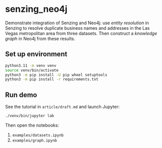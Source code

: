 # senzing_neo4j

Demonstrate integration of Senzing and Neo4j: use _entity resolution_
in Senzing to resolve duplicate business names and addresses in the
Las Vegas metropolitan area from three datasets.
Then construct a _knowledge graph_ in Neo4j from these results.


## Set up environment

```bash
python3.11 -m venv venv
source venv/bin/activate
python3 -m pip install -U pip wheel setuptools
python3 -m pip install -r requirements.txt 
```

## Run demo

See the tutorial in `article/draft.md` and launch Jupyter:

```bash
./venv/bin/jupyter lab
```

Then open the notebooks:

  1. `examples/datasets.ipynb`
  2. `examples/graph.ipynb`
